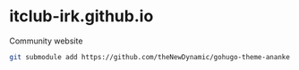 # itclub-irk.github.io
Community website



```sh
git submodule add https://github.com/theNewDynamic/gohugo-theme-ananke themes/anank
```
